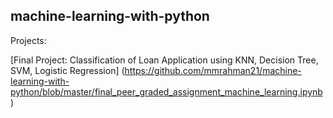 ## machine-learning-with-python

Projects: 

[Final Project: Classification of Loan Application using KNN, Decision Tree, SVM, Logistic Regression] (https://github.com/mmrahman21/machine-learning-with-python/blob/master/final_peer_graded_assignment_machine_learning.ipynb)

